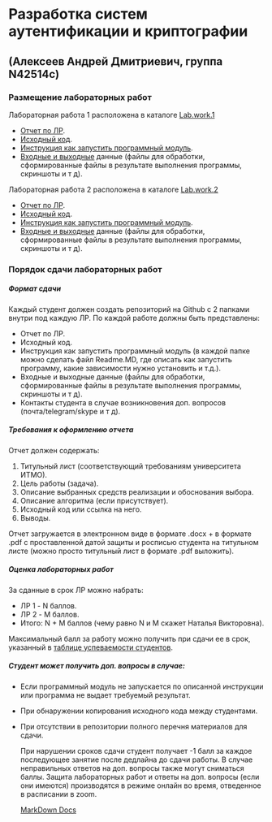 # Разработка систем аутентификации и криптографии

## (Алексеев Андрей Дмитриевич, группа N42514c)

### Размещение лабораторных работ

Лабораторная работа 1 расположена в каталоге [Lab.work.1](https://github.com/ADDrey/dev-auth-sys-and-crypto/tree/main/Lab.work.1)
* [Отчет по ЛР](https://github.com/ADDrey/dev-auth-sys-and-crypto/blob/main/Lab.work.1/Report_L.W.1_Alekseev.A.D.docx).
* [Исходный код](https://github.com/ADDrey/dev-auth-sys-and-crypto/blob/main/Lab.work.1/GOST_28147-89.py).
* [Инструкция как запустить программный модуль](https://github.com/ADDrey/dev-auth-sys-and-crypto/blob/main/Lab.work.1/README.md).
* [Входные и выходные](https://github.com/ADDrey/dev-auth-sys-and-crypto/tree/main/Lab.work.1/input_otput) данные (файлы для обработки, сформированные файлы в результате выполнения программы, скриншоты и т д).

Лабораторная работа 2 расположена в каталоге [Lab.work.2](https://github.com/ADDrey/dev-auth-sys-and-crypto/tree/main/Lab.work.2)
* [Отчет по ЛР](https://github.com/ADDrey/dev-auth-sys-and-crypto/blob/main/Lab.work.2/Report_L.W.2_Alekseev.A.D.docx).
* [Исходный код](https://github.com/ADDrey/dev-auth-sys-and-crypto/tree/main/Lab.work.2/source_code).
* [Инструкция как запустить программный модуль](https://github.com/ADDrey/dev-auth-sys-and-crypto/blob/main/Lab.work.2/README.md).
* [Входные и выходные](https://github.com/ADDrey/dev-auth-sys-and-crypto/tree/main/Lab.work.2/input_otput) данные (файлы для обработки, сформированные файлы в результате выполнения программы, скриншоты и т д).

### Порядок сдачи лабораторных работ

##### Формат сдачи
Каждый студент должен создать репозиторий на Github с 2 папками внутри под каждую ЛР. По каждой работе должны быть представлены:
* Отчет по ЛР.
* Исходный код.
* Инструкция как запустить программный модуль (в каждой папке можно сделать файл Readme.MD, где описать как запустить программу, какие зависимости нужно установить и т.д.).
* Входные и выходные данные (файлы для обработки, сформированные файлы в результате выполнения программы, скриншоты и т д).
* Контакты студента в случае возникновения доп. вопросов (почта/telegram/skype и т д).

##### Требования к оформлению отчета
Отчет должен содержать:
1.  Титульный лист (соответствующий требованиям университета ИТМО).
2.  Цель работы (задача).
3.  Описание выбранных средств реализации и обоснования выбора.
4.  Описание алгоритма (если присутствует).
5.  Исходный код или ссылка на него.
6.  Выводы.

Отчет загружается в электронном виде в формате .docx + в формате .pdf с проставленной датой защиты и росписью студента на титульном листе (можно просто титульный лист в формате .pdf выложить).

##### Оценка лабораторных работ 
За сданные в срок ЛР можно набрать: 
* ЛР 1 - N баллов.
* ЛР 2 - M баллов.
* Итого: N + M баллов (чему равно N и M скажет Наталья Викторовна).

Максимальный балл за работу можно получить при сдачи ее в срок, указанный в [таблице успеваемости студентов](https://docs.google.com/spreadsheets/d/1lrfjgOYJcB2z1vyHHXIvY2lDTqzOf8XjT_xVS0-__mY/edit?usp=sharing "таблице успеваемости студентов").

##### Студент может получить доп. вопросы в случае: 
*   Если программный модуль не запускается по описанной инструкции или программа не выдает требуемый результат.
*   При обнаружении копирования исходного кода между студентами.
*   При отсутствии в репозитории полного перечня материалов для сдачи.


    При нарушении сроков сдачи студент получает -1 балл за каждое последующее занятие после дедлайна до сдачи работы. В случае неправильных ответов на доп. вопросы также могут сниматься баллы. Защита лабораторных работ и ответы на доп. вопросы (если они имеются) производятся в режиме онлайн во время, отведенное в расписании в zoom.

    [MarkDown Docs](https://gist.github.com/Jekins/2bf2d0638163f1294637)
